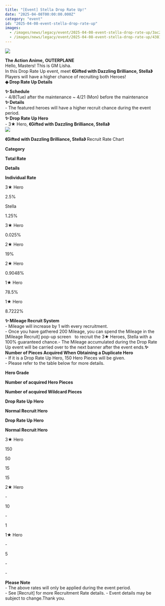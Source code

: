 ```yaml
---
title: "[Event] Stella Drop Rate Up!"
date: "2025-04-08T00:00:00.000Z"
category: "event"
id: "2025-04-08-event-stella-drop-rate-up"
images:
  - /images/news/legacy/event/2025-04-08-event-stella-drop-rate-up/3ac25fa176624380825758a9f99e1072.webp
  - /images/news/legacy/event/2025-04-08-event-stella-drop-rate-up/4381c126b20f4018acf8a83bd9c01c39.webp
---
```


![](/images/news/legacy/event/2025-04-08-event-stella-drop-rate-up/3ac25fa176624380825758a9f99e1072.webp)  

  
**The Action Anime,** **OUTERPLANE**  
Hello, Masters! This is GM Lisha.  
In this Drop Rate Up event, meet **《Gifted with Dazzling Brilliance, Stella》**  
Players will have a higher chance of recruiting both Heroes!  
**◈ Drop Rate Up Details**  

**✨ Schedule**  
\- 4/8(Tue) after the maintenance ~ 4/21 (Mon) before the maintenance  
**✨ Details**   
\- The featured heroes will have a higher recruit chance during the event period.  
**✨ Drop Rate Up Hero**   
\- 3★ Hero, **《Gifted with Dazzling Brilliance, Stella》**  
![](/images/news/legacy/event/2025-04-08-event-stella-drop-rate-up/4381c126b20f4018acf8a83bd9c01c39.webp)  

  
**《Gifted with Dazzling Brilliance, Stella》** Recruit Rate Chart 

**Category**

**Total Rate**

**Details**

**Individual Rate**

3★ Hero

2.5%

Stella

1.25%

3★ Hero

0.025%

2★ Hero

19%

2★ Hero

0.9048%

1★ Hero

78.5%

1★ Hero

8.7222%

  
**✨ Mileage Recruit System**   
\- Mileage will increase by 1 with every recruitment.  
\- Once you have gathered 200 Mileage, you can spend the Mileage in the \[Mileage Recruit\] pop-up screen   to recruit the 3★ Heroes, Stella with a 100% guaranteed chance.- The Mileage accumulated during the Drop Rate Up event will be carried over to the next banner after the event ends.**✨ Number of Pieces Acquired When Obtaining a Duplicate Hero**  
\- If it is a Drop Rate Up Hero, 150 Hero Pieces will be given.  
\- Please refer to the table below for more details.

**Hero Grade**

**Number of acquired Hero Pieces**

**Number of acquired Wildcard Pieces**

**Drop Rate Up Hero**

**Normal Recruit Hero**

**Drop Rate Up Hero**

**Normal Recruit Hero**

3★ Hero

150

50

15

15

2★ Hero

\-

10

\-

1

1★ Hero

\-

5

\-

\-

  
**Please Note**   
\- The above rates will only be applied during the event period.   
\- See \[Recruit\] for more Recruitment Rate details. - Event details may be subject to change.Thank you.
